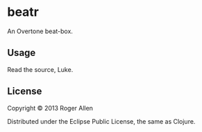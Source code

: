 # beatr

An Overtone beat-box.

## Usage

Read the source, Luke.

## License

Copyright © 2013 Roger Allen

Distributed under the Eclipse Public License, the same as Clojure.
